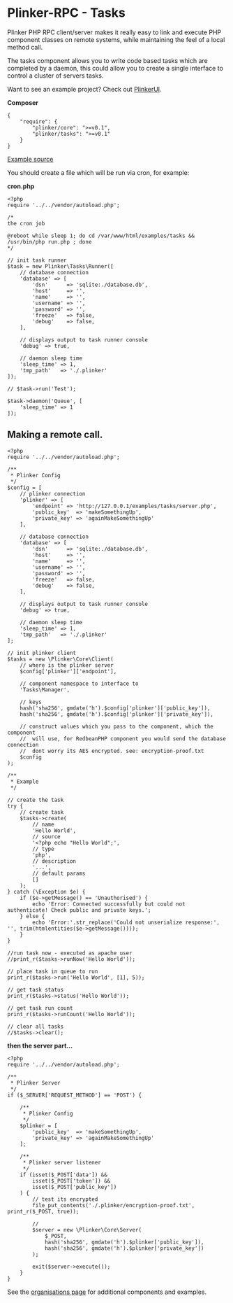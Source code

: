 **Plinker-RPC - Tasks**
=========

Plinker PHP RPC client/server makes it really easy to link and execute PHP component classes on remote systems, while maintaining the feel of a local method call.

The tasks component allows you to write code based tasks which are completed by a daemon, 
this could allow you to create a single interface to control a cluster of servers tasks.

Want to see an example project? Check out [PlinkerUI](https://github.com/lcherone/PlinkerUI).

**Composer**

    {
    	"require": {
    		"plinker/core": ">=v0.1",
    		"plinker/tasks": ">=v0.1"
    	}
    }

[Example source](https://github.com/plinker-rpc/development/tree/master/examples/tasks)

You should create a file which will be run via cron, for example:

**cron.php**

    <?php
    require '../../vendor/autoload.php';
    
    /*
    the cron job
    
    @reboot while sleep 1; do cd /var/www/html/examples/tasks && /usr/bin/php run.php ; done
    */
    
    // init task runner
    $task = new Plinker\Tasks\Runner([
        // database connection
        'database' => [
            'dsn'      => 'sqlite:./database.db',
            'host'     => '',
            'name'     => '',
            'username' => '',
            'password' => '',
            'freeze'   => false,
            'debug'    => false,
        ],
             
        // displays output to task runner console
        'debug' => true,
            
        // daemon sleep time
        'sleep_time' => 1,
        'tmp_path'   => './.plinker'
    ]);
    
    // $task->run('Test');
    
    $task->daemon('Queue', [
        'sleep_time' => 1
    ]);



Making a remote call.
--------------------


    <?php
    require '../../vendor/autoload.php';
    
    /**
     * Plinker Config
     */
    $config = [
        // plinker connection
    	'plinker' => [
    		'endpoint' => 'http://127.0.0.1/examples/tasks/server.php',
    		'public_key'  => 'makeSomethingUp',
    		'private_key' => 'againMakeSomethingUp'
    	],
    	
    	// database connection
    	'database' => [
    		'dsn'      => 'sqlite:./database.db',
    		'host'     => '',
    		'name'     => '',
    		'username' => '',
    		'password' => '',
    		'freeze'   => false,
    		'debug'    => false,
    	],
    
    	// displays output to task runner console
    	'debug' => true,
    
    	// daemon sleep time
    	'sleep_time' => 1,
    	'tmp_path'   => './.plinker'
    ];
    
    // init plinker client
    $tasks = new \Plinker\Core\Client(
    	// where is the plinker server
    	$config['plinker']['endpoint'],
    
    	// component namespace to interface to
    	'Tasks\Manager',
    
    	// keys
    	hash('sha256', gmdate('h').$config['plinker']['public_key']),
    	hash('sha256', gmdate('h').$config['plinker']['private_key']),
    
    	// construct values which you pass to the component, which the component
    	//  will use, for RedbeanPHP component you would send the database connection
    	//  dont worry its AES encrypted. see: encryption-proof.txt
    	$config
    );
    
    /**
     * Example
     */
    
    // create the task
    try {
    	// create task
    	$tasks->create(
    		// name
    		'Hello World',
    		// source
    		'<?php echo "Hello World";',
    		// type
    		'php',
    		// description
    		'...',
    		// default params
    		[]
    	);
    } catch (\Exception $e) {
    	if ($e->getMessage() == 'Unauthorised') {
    		echo 'Error: Connected successfully but could not authenticate! Check public and private keys.';
    	} else {
    		echo 'Error:'.str_replace('Could not unserialize response:', '', trim(htmlentities($e->getMessage())));
    	}
    }
    
    //run task now - executed as apache user
    //print_r($tasks->runNow('Hello World'));
    
    // place task in queue to run
    print_r($tasks->run('Hello World', [1], 5));
    
    // get task status
    print_r($tasks->status('Hello World'));
    
    // get task run count
    print_r($tasks->runCount('Hello World'));
    
    // clear all tasks
    //$tasks->clear();


**then the server part...**


    <?php
    require '../../vendor/autoload.php';
    
    /**
     * Plinker Server
     */
    if ($_SERVER['REQUEST_METHOD'] == 'POST') {
    
        /**
         * Plinker Config
         */
        $plinker = [
            'public_key'  => 'makeSomethingUp',
            'private_key' => 'againMakeSomethingUp'
        ];
    
        /**
         * Plinker server listener
         */
        if (isset($_POST['data']) &&
            isset($_POST['token']) &&
            isset($_POST['public_key'])
        ) {
            // test its encrypted
            file_put_contents('./.plinker/encryption-proof.txt', print_r($_POST, true));
    
            //
            $server = new \Plinker\Core\Server(
                $_POST,
                hash('sha256', gmdate('h').$plinker['public_key']),
                hash('sha256', gmdate('h').$plinker['private_key'])
            );
    
            exit($server->execute());
        }
    }


See the [organisations page](https://github.com/plinker-rpc) for additional components and examples.